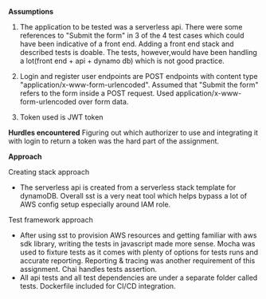 
**Assumptions**
1. The application to be tested was a serverless api. There were some references to "Submit the form" in 3 of the 4 test cases which could have been indicative of a front end. Adding a front end stack and described tests is doable. The tests, however,would have been handling a lot(front end + api + dynamo db) which is not good practice.

2. Login and register user endpoints are POST endpoints with content type "application/x-www-form-urlencoded". Assumed that "Submit the form" refers to the form inside a POST request. Used application/x-www-form-urlencoded over form data.

3. Token used is JWT token

**Hurdles encountered**
Figuring out which authorizer to use and integrating it with login to return a token was the hard part of the assignment. 

**Approach**<br />

Creating stack approach<br />
- The serverless api is created from a serverless stack template for dynamoDB. Overall sst is a very neat tool which helps bypass a lot of AWS config setup especially around IAM role.  

Test framework approach<br />
- After using sst to provision AWS resources and getting familiar with aws sdk library, writing the tests in javascript made more sense. Mocha was used to fixture tests as it comes with plenty of options for tests runs and accurate reporting. Reporting & tracing was another requirement of this assignment. Chai handles tests assertion. 
- All api tests and all test dependencies are under a separate folder called tests. Dockerfile included for CI/CD integration.


